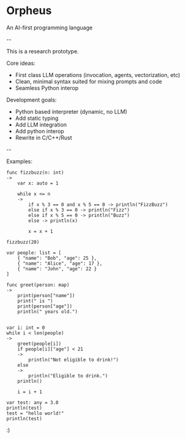 # Orpheus
An AI-first programming language

--

This is a research prototype.

Core ideas:
*   First class LLM operations (invocation, agents, vectorization, etc)
*   Clean, minimal syntax suited for mixing prompts and code
*   Seamless Python interop

Development goals:
*    Python based interpreter (dynamic, no LLM)
*    Add static typing
*    Add LLM integration
*    Add python interop
*    Rewrite in C/C++/Rust

--

Examples:

```
func fizzbuzz(n: int)
->
    var x: auto = 1

    while x <= n
    ->
        if x % 3 == 0 and x % 5 == 0 -> println("FizzBuzz")
        else if x % 3 == 0 -> println("Fizz")
        else if x % 5 == 0 -> println("Buzz")
        else -> println(x)
        
        x = x + 1

fizzbuzz(20)
```

```
var people: list = [
    { "name": "Bob", "age": 25 },
    { "name": "Alice", "age": 17 },
    { "name": "John", "age": 22 }
]

func greet(person: map)
->    
    print(person["name"])
    print(" is ")
    print(person["age"])
    println(" years old.")


var i: int = 0
while i < len(people)
->
    greet(people[i])
    if people[i]["age"] < 21
    ->
        println("Not eligible to drink!")
    else 
    ->
        println("Eligible to drink.")
    println()

    i = i + 1
```

```
var test: any = 3.0
println(test)
test = "hello world!"
println(test)
```

:)
